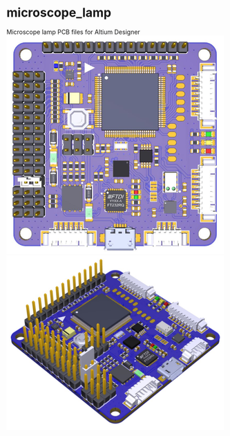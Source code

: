 # microscope_lamp
Microscope lamp PCB files for Altium Designer
![alt text](https://github.com/caliskanali/ATMEGA-2560-Flight-Controller-CRIUS-/blob/master/Flight_Controller_top.JPG)
![alt text](https://github.com/caliskanali/ATMEGA-2560-Flight-Controller-CRIUS-/blob/master/Flight_Controller_top1.JPG)

